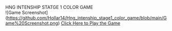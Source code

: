 HNG INTENSHIP STATGE 1 COLOR GAME <br/>
![Game Screenshot] (https://github.com/Hollar14/Hng_intenship_stage1_color_game/blob/main/Game%20Screenshot.png)
<a href='https://hollar14.github.io/Hng_intenship_stage1_color_game/'>Click Here to Play the Game </a>
